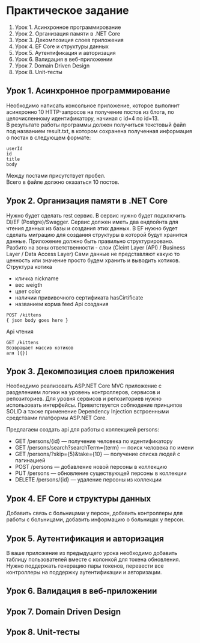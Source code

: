 ﻿# Практическое задание
1. Урок 1. Асинхронное программирование
1. Урок 2. Организация памяти в .NET Core
1. Урок 3. Декомпозиция слоев приложения
1. Урок 4. EF Core и структуры данных
1. Урок 5. Аутентификация и авторизация
1. Урок 6. Валидация в веб-приложении
1. Урок 7. Domain Driven Design
1. Урок 8. Unit-тесты

## Урок 1. Асинхронное программирование
Необходимо написать консольное приложение, которое выполнит асинхронно 10 HTTP-запросов на получение 
постов из блога, по целочисленному идентификатору, начиная с id=4 по id=13.  
В результате работы программы должен получиться текстовый файл под названием result.txt, в
котором сохранена полученная информация о постах в следующем формате:
```
userId
id
title
body
```
Между постами присутствует пробел.   
Всего в файле должно оказаться 10 постов.

## Урок 2. Организация памяти в .NET Core
Нужно будет сделать rest сервис. В сервис нужно будет подключить DI/EF (Postgre)/Swagger. Сервис должен иметь два ендпойнта для чтения данных из базы и создания этих данных. В EF нужно будет сделать миграцию для создания структуры в которой будут хранится данные. Приложение должно быть правильно структурировано. Разбито на зоны ответственности - слои (Cleint Layer (API) / Business Layer / Data Access Layer) 
Сами данные не представляют какую то ценность или значение просто будем хранить и выводить котиков. 
Структура котика 
- кличка nickname
- вес weigth
- цвет color
- наличии прививочного сертификата hasCirtificate
- названием корма feed
Api создания
```
POST /kittens
{ json body goes here }
```
Api чтения
```
GET /kittens
Возвращает массив котиков 
аля [{}]
```

## Урок 3. Декомпозиция слоев приложения
Необходимо реализовать ASP.NET Core MVC приложение с разделением логики на уровень контроллеров, сервисов и репозиториев. Для уровня сервисов и репозиториев нужно использовать интерфейсы. Приветствуется соблюдение принципов SOLID а также применение Dependency Injection встроенными средствами платформы ASP.NET Core.   

Предлагаем создать api для работы с коллекцией persons:
- GET /persons/{id} — получение человека по идентификатору
- GET /persons/search?searchTerm={term} — поиск человека по имени
- GET /persons/?skip={5}&take={10} — получение списка людей с пагинацией
- POST /persons — добавление новой персоны в коллекцию
- PUT /persons — обновление существующей персоны в коллекции
- DELETE /persons/{id} — удаление персоны из коллекции

## Урок 4. EF Core и структуры данных
Добавить связь с больницами у персон, добавить контроллеры для работы с больницами, добавить информацию о больницах у персон.

## Урок 5. Аутентификация и авторизация
В ваше приложение из предыдущего урока необходимо добавить таблицу пользователей вместе с колонкой для токена обновления. Нужно поддержать генерацию пары токенов, перевести все контроллеры на поддержку аутентификации и авторизации.

## Урок 6. Валидация в веб-приложении


## Урок 7. Domain Driven Design


## Урок 8. Unit-тесты


 